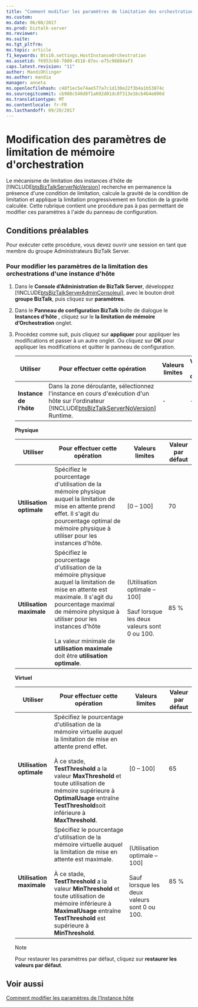 ```yaml
---
title: "Comment modifier les paramètres de limitation des orchestrations | Documents Microsoft"
ms.custom: 
ms.date: 06/08/2017
ms.prod: biztalk-server
ms.reviewer: 
ms.suite: 
ms.tgt_pltfrm: 
ms.topic: article
f1_keywords: Bts10.settings.HostInstanceOrchestration
ms.assetid: f6953c68-7809-4518-87ec-e75c98884af3
caps.latest.revision: "11"
author: MandiOhlinger
ms.author: mandia
manager: anneta
ms.openlocfilehash: c48f1ec5e74ae577a7c1d130e22f3b4a1b53874c
ms.sourcegitcommit: cb908c540d8f1a692d01dc8f313e16cb4b4e696d
ms.translationtype: MT
ms.contentlocale: fr-FR
ms.lasthandoff: 09/20/2017
---
```

# <a name="how-to-modify-orchestration-memory-throttling-settings"></a>Modification des paramètres de limitation de mémoire d'orchestration
Le mécanisme de limitation des instances d'hôte de [!INCLUDE[btsBizTalkServerNoVersion](../includes/btsbiztalkservernoversion-md.md)] recherche en permanence la présence d'une condition de limitation, calcule la gravité de la condition de limitation et applique la limitation progressivement en fonction de la gravité calculée. Cette rubrique contient une procédure pas à pas permettant de modifier ces paramètres à l'aide du panneau de configuration.  
  
## <a name="prerequisites"></a>Conditions préalables  
 Pour exécuter cette procédure, vous devez ouvrir une session en tant que membre du groupe Administrateurs BizTalk Server.  
  
### <a name="to-modify-the-orchestration-memory-throttling-settings-of-a-host-instance"></a>Pour modifier les paramètres de la limitation des orchestrations d'une instance d'hôte  
  
1.  Dans le **Console d’Administration de BizTalk Server**, développez [!INCLUDE[btsBizTalkServerAdminConsoleui](../includes/btsbiztalkserveradminconsoleui-md.md)], avec le bouton droit **groupe BizTalk**, puis cliquez sur **paramètres**.  
  
2.  Dans le **Panneau de configuration BizTalk** boîte de dialogue le **Instances d’hôte** , cliquez sur le **la limitation de mémoire d’Orchestration** onglet.  
  
3.  Procédez comme suit, puis cliquez sur **appliquer** pour appliquer les modifications et passer à un autre onglet. Ou cliquez sur **OK** pour appliquer les modifications et quitter le panneau de configuration.  
  
    |Utiliser|Pour effectuer cette opération|Valeurs limites|Valeur par défaut|  
    |--------------|----------------|---------------------|-------------------|  
    |**Instance de l’hôte**|Dans la zone déroulante, sélectionnez l'instance en cours d'exécution d'un hôte sur l'ordinateur [!INCLUDE[btsBizTalkServerNoVersion](../includes/btsbiztalkservernoversion-md.md)] Runtime.|-|-|  
  
     **Physique**  
  
    |Utiliser|Pour effectuer cette opération|Valeurs limites|Valeur par défaut|  
    |--------------|----------------|---------------------|-------------------|  
    |**Utilisation optimale**|Spécifiez le pourcentage d'utilisation de la mémoire physique auquel la limitation de mise en attente prend effet. Il s'agit du pourcentage optimal de mémoire physique à utiliser pour les instances d'hôte.|[0 – 100]|70|  
    |**Utilisation maximale**|Spécifiez le pourcentage d'utilisation de la mémoire physique auquel la limitation de mise en attente est maximale. Il s'agit du pourcentage maximal de mémoire physique à utiliser pour les instances d'hôte<br /><br /> La valeur minimale de **utilisation maximale** doit être **utilisation optimale**.|(Utilisation optimale – 100]<br /><br /> Sauf lorsque les deux valeurs sont 0 ou 100.|85 %|  
  
     **Virtuel**  
  
    |Utiliser|Pour effectuer cette opération|Valeurs limites|Valeur par défaut|  
    |--------------|----------------|---------------------|-------------------|  
    |**Utilisation optimale**|Spécifiez le pourcentage d'utilisation de la mémoire virtuelle auquel la limitation de mise en attente prend effet.<br /><br /> À ce stade, **TestThreshold** a la valeur **MaxThreshold** et toute utilisation de mémoire supérieure à **OptimalUsage** entraîne **TestThreshold**soit inférieure à **MaxThreshold**.|[0 – 100]|65|  
    |**Utilisation maximale**|Spécifiez le pourcentage d'utilisation de la mémoire virtuelle auquel la limitation de mise en attente est maximale.<br /><br /> À ce stade, **TestThreshold** a la valeur **MinThreshold** et toute utilisation de mémoire inférieure à **MaximalUsage** entraîne **TestThreshold** est supérieure à **MinThreshold**.|(Utilisation optimale – 100]<br /><br /> Sauf lorsque les deux valeurs sont 0 ou 100.|85 %|  
  
    > [!NOTE]
    >  Pour restaurer les paramètres par défaut, cliquez sur **restaurer les valeurs par défaut**.  
  
## <a name="see-also"></a>Voir aussi  
 [Comment modifier les paramètres de l’Instance hôte](../core/how-to-modify-host-instance-settings.md)